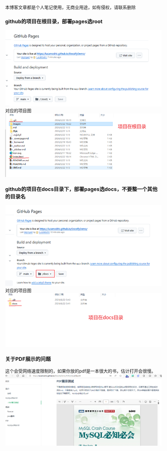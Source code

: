 本博客文章都是个人笔记使用，无商业用途，如有侵权，请联系删除
### github的项目在根目录，部署pages选root
![图片说明](images/root.png)
对应的项目图
![图片说明](images/in_root.png)
### github的项目在docs目录下，部署pages选docs，不要整一个其他的目录名
![图片说明](images/docs.png)
对应的项目图
![图片说明](images/in_docs.png)
### 关于PDF展示的问题
这个会受网络速度限制的，如果你放的pdf是一本很大的书，估计打开会很慢。
![图片说明](images/pdf_show.png)